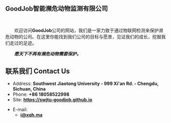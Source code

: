 <h1 style="font-size: 1.4em"><strong>GoodJob智能濒危动物监测有限公司</strong></h1><br>

　　欢迎访问**GoodJob**公司的网站，我们是一家力致于通过物联网检测来保护濒危动物的公司。在这里你能找到我们公司的目标与愿景，见证我们的成长，挖掘我们走过的足迹。

　　***愿天下不再有濒危动物需要保护。***

<!-- .slide -->

## 联系我们 Contact Us

- Address: **Southwest Jiaotong University - 999 Xi'an Rd. - Chengdu, Sichuan, China**
- Phone: **+86 18058522998**
- Site: **<https://swjtu-goodjob.github.io>**

<!-- .slide vertical=true -->

- E-mail:
  - **[i@xqh.ma](mailto:i@xqh.ma)**